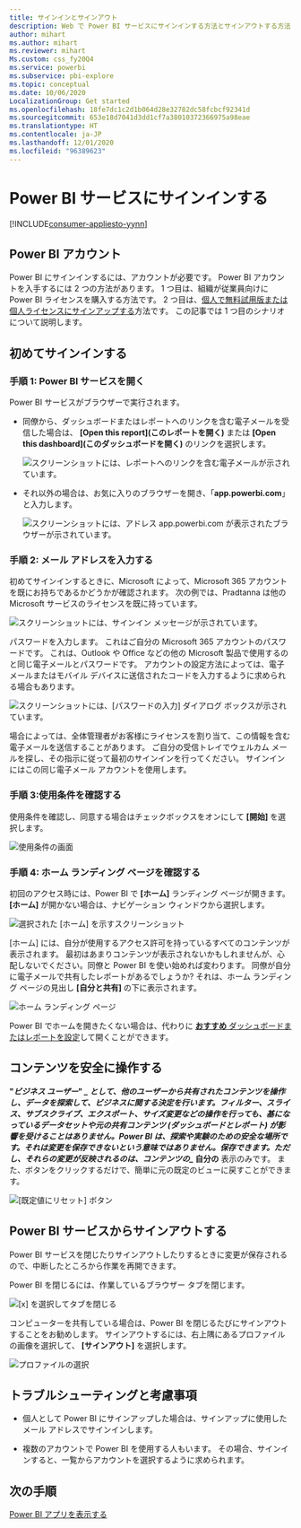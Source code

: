```yaml
---
title: サインインとサインアウト
description: Web で Power BI サービスにサインインする方法とサインアウトする方法について説明します。
author: mihart
ms.author: mihart
ms.reviewer: mihart
Ms.custom: css_fy20Q4
ms.service: powerbi
ms.subservice: pbi-explore
ms.topic: conceptual
ms.date: 10/06/2020
LocalizationGroup: Get started
ms.openlocfilehash: 18fe7dc1c2d1b064d28e32782dc58fcbcf92341d
ms.sourcegitcommit: 653e18d7041d3dd1cf7a38010372366975a98eae
ms.translationtype: HT
ms.contentlocale: ja-JP
ms.lasthandoff: 12/01/2020
ms.locfileid: "96389623"
---
```

# <a name="sign-in-to-power-bi-service"></a>Power BI サービスにサインインする

[!INCLUDE[consumer-appliesto-yynn](../includes/consumer-appliesto-yynn.md)]

## <a name="power-bi-accounts"></a>Power BI アカウント
Power BI にサインインするには、アカウントが必要です。 Power BI アカウントを入手するには 2 つの方法があります。 1 つ目は、組織が従業員向けに Power BI ライセンスを購入する方法です。 2 つ目は、[個人で無料試用版または個人ライセンスにサインアップする](../fundamentals/service-self-service-signup-for-power-bi.md)方法です。 この記事では 1 つ目のシナリオについて説明します。

## <a name="sign-in-for-the-first-time"></a>初めてサインインする

### <a name="step-1-open-the-power-bi-service"></a>手順 1: Power BI サービスを開く
Power BI サービスがブラウザーで実行されます。 

- 同僚から、ダッシュボードまたはレポートへのリンクを含む電子メールを受信した場合は、 **[Open this report]\(このレポートを開く\)** または **[Open this dashboard]\(このダッシュボードを開く\)** のリンクを選択します。

    ![スクリーンショットには、レポートへのリンクを含む電子メールが示されています。](media/end-user-sign-in/power-bi-share.png)    

- それ以外の場合は、お気に入りのブラウザーを開き、「**app.powerbi.com**」と入力します。

    ![スクリーンショットには、アドレス app.powerbi.com が表示されたブラウザーが示されています。](media/end-user-sign-in/power-bi-signin.png)    


### <a name="step-2-type-your-email-address"></a>手順 2: メール アドレスを入力する
初めてサインインするときに、Microsoft によって、Microsoft 365 アカウントを既にお持ちであるかどうかが確認されます。 次の例では、Pradtanna は他の Microsoft サービスのライセンスを既に持っています。 

![スクリーンショットには、サインイン メッセージが示されています。](media/end-user-sign-in/power-bi-already.png)

パスワードを入力します。 これはご自分の Microsoft 365 アカウントのパスワードです。 これは、Outlook や Office などの他の Microsoft 製品で使用するのと同じ電子メールとパスワードです。  アカウントの設定方法によっては、電子メールまたはモバイル デバイスに送信されたコードを入力するように求められる場合もあります。   

![スクリーンショットには、[パスワードの入力] ダイアログ ボックスが示されています。](media/end-user-sign-in/power-bi-pass.png)

場合によっては、全体管理者がお客様にライセンスを割り当て、この情報を含む電子メールを送信することがあります。 ご自分の受信トレイでウェルカム メールを探し、その指示に従って最初のサインインを行ってください。 サインインにはこの同じ電子メール アカウントを使用します。 
 
### <a name="step-3-review-the-terms-and-conditions"></a>手順 3:使用条件を確認する
使用条件を確認し、同意する場合はチェックボックスをオンにして **[開始]** を選択します。

![使用条件の画面](media/end-user-sign-in/power-bi-term.png)



### <a name="step-4-review-your-home-landing-page"></a>手順 4: ホーム ランディング ページを確認する
初回のアクセス時には、Power BI で **[ホーム]** ランディング ページが開きます。 **[ホーム]** が開かない場合は、ナビゲーション ウィンドウから選択します。 

![選択された [ホーム] を示すスクリーンショット](media/end-user-sign-in/power-bi-home-blank.png)

[ホーム] には、自分が使用するアクセス許可を持っているすべてのコンテンツが表示されます。 最初はあまりコンテンツが表示されないかもしれませんが、心配しないでください。同僚と Power BI を使い始めれば変わります。 同僚が自分に電子メールで共有したレポートがあるでしょうか? それは、ホーム ランディング ページの見出し **[自分と共有]** の下に表示されます。

![ホーム ランディング ページ](media/end-user-sign-in/power-bi-home-new.png)

Power BI でホームを開きたくない場合は、代わりに [**おすすめ** ダッシュボードまたはレポートを設定](end-user-featured.md)して開くことができます。 

## <a name="safely-interact-with-content"></a>コンテンツを安全に操作する
**"_ビジネス ユーザー_" *_ として、他のユーザーから共有されたコンテンツを操作し、データを探索して、ビジネスに関する決定を行います。フィルター、スライス、サブスクライブ、エクスポート、サイズ変更などの操作を行っても、基になっているデータセットや元の共有コンテンツ (ダッシュボードとレポート) が影響を受けることはありません。Power BI は、探索や実験のための安全な場所です。それは変更を保存できないという意味ではありません。保存できます。ただし、それらの変更が反映されるのは、コンテンツの_* 自分の** 表示のみです。 また、ボタンをクリックするだけで、簡単に元の既定のビューに戻すことができます。

![[既定値にリセット] ボタン](media/end-user-sign-in/power-bi-reset.png)

## <a name="sign-out-of-the-power-bi-service"></a>Power BI サービスからサインアウトする
Power BI サービスを閉じたりサインアウトしたりするときに変更が保存されるので、中断したところから作業を再開できます。

Power BI を閉じるには、作業しているブラウザー タブを閉じます。 

![[x] を選択してタブを閉じる](media/end-user-sign-in/power-bi-close-tab.png) 

コンピューターを共有している場合は、Power BI を閉じるたびにサインアウトすることをお勧めします。  サインアウトするには、右上隅にあるプロファイルの画像を選択して、 **[サインアウト]** を選択します。  

![プロファイルの選択](media/end-user-sign-in/power-bi-signout.png) 

## <a name="troubleshooting-and-considerations"></a>トラブルシューティングと考慮事項
- 個人として Power BI にサインアップした場合は、サインアップに使用したメール アドレスでサインインします。

- 複数のアカウントで Power BI を使用する人もいます。 その場合、サインインすると、一覧からアカウントを選択するように求められます。 

## <a name="next-steps"></a>次の手順
[Power BI アプリを表示する](end-user-app-view.md)
